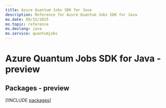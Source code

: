 ```yaml
---
title: Azure Quantum Jobs SDK for Java
description: Reference for Azure Quantum Jobs SDK for Java
ms.date: 09/15/2025
ms.topic: reference
ms.devlang: java
ms.service: quantumjobs
---
```

# Azure Quantum Jobs SDK for Java - preview
## Packages - preview
[!INCLUDE [packages](quantum-jobs-index.md)]